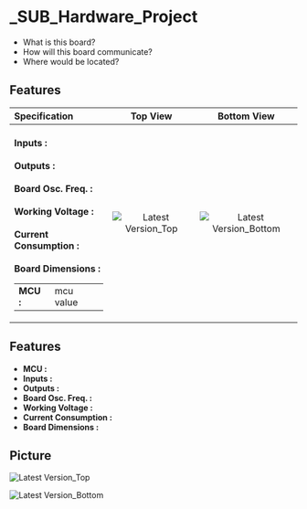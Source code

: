 # _SUB_Hardware_Project

- What is this board? 
- How will this board communicate?
- Where would be located?

## Features

|Specification|Top View|Bottom View|
|:---|:---:|:---:|
|<table><tbody><tr><td>__MCU :__</td> <td>mcu value</td> </tr><br>__Inputs :__</br><br>__Outputs :__</br><br>__Board Osc. Freq. :__</br><br>__Working Voltage :__</br><br>__Current Consumption :__</br><br>__Board Dimensions :__</br></tbody></table>|![Latest Version_Top](https://github.com/mend0z0)|![Latest Version_Bottom](https://github.com/mend0z0)|

## Features

- __MCU :__ 
- __Inputs :__ 
- __Outputs :__ 
- __Board Osc. Freq. :__ 
- __Working Voltage :__
- __Current Consumption :__
- __Board Dimensions :__

## Picture

![Latest Version_Top](https://github.com/mend0z0)

![Latest Version_Bottom](https://github.com/mend0z0)